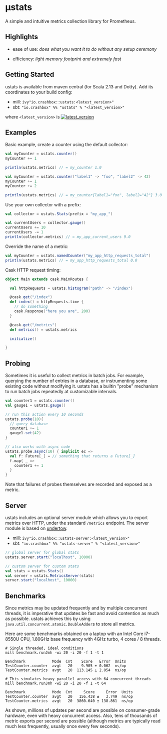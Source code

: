 # μstats

A simple and intuitive metrics collection library for Prometheus.

## Highlights

- ease of use: *does what you want it to do without any setup ceremony*

- efficiency: *light memory footprint and extremely fast*

## Getting Started

ustats is available from maven central (for Scala 2.13 and Dotty). Add its
coordinates to your build config:

- mill: `ivy"io.crashbox::ustats:<latest_version>"`
- sbt: `"io.crashbox" %% "ustats" % "<latest_version>"`

where `<latest_version>` is
[![latest_version](https://index.scala-lang.org/jodersky/ustats/ustats/latest.svg)](https://index.scala-lang.org/jodersky/ustats/ustats)

## Examples

Basic example, create a counter using the default collector:

```scala
val myCounter = ustats.counter()
myCounter += 1

println(ustats.metrics) // = my_counter 1.0
```

```scala
val myCounter = ustats.counter("label1" -> "foo", "label2" -> 42)
myCounter += 1
myCounter += 2

println(ustats.metrics) // = my_counter{label1="foo", label2="42"} 3.0
```

Use your own collector with a prefix:

```scala
val collector = ustats.Stats(prefix = "my_app_")

val currentUsers = collector.gauge()
currentUsers += 10
currentUsers -= 1
println(collector.metrics) // = my_app_current_users 9.0
```

Override the name of a metric:

```scala
val myCounter = ustats.namedCounter("my_app_http_requests_total")
println(ustats.metrics) // = my_app_http_requests_total 0.0
```

Cask HTTP request timing:

```scala
object Main extends cask.MainRoutes {

  val httpRequests = ustats.histogram("path" -> "/index")

  @cask.get("/index")
  def index() = httpRequests.time {
    // do something
    cask.Response("here you are", 200)
  }

  @cask.get("/metrics")
  def metrics() = ustats.metrics

  initialize()

}
```

## Probing

Sometimes it is useful to collect metrics in batch jobs. For example, querying
the number of entries in a database, or instrumenting some existing code without
modifying it. ustats has a builtin "probe" mechanism to run batch jobs
repeatedly at customizable intervals.

```scala
val counter1 = ustats.counter()
val gauge1 = ustats.gauge()

// run this action every 10 seconds
ustats.probe(10){
  // query database
  counter1 += 1
  gauge1.set(42)
}

// also works with async code
ustats.probe.async(10) { implicit ec =>
  val f: Future[_] = // something that returns a Future[_]
  f.map{ _ =>
    counter1 += 1
  }
}
```

Note that failures of probes themselves are recorded and exposed as a metric.

## Server

ustats includes an optional server module which allows you to export metrics
over HTTP, under the standard `/metrics` endpoint. The server module is based on
[undertow](https://github.com/undertow-io/undertow).

- mill: `ivy"io.crashbox::ustats-server:<latest_version>"`
- sbt: `"io.crashbox" %% "ustats-server" % "<latest_version>"`

```scala
// global server for global stats
ustats.server.start("localhost", 10000)

// custom server for custom stats
val stats = ustats.Stats()
val server = ustats.MetricsServer(stats)
server.start("localhost", 10000)
```

## Benchmarks

Since metrics may be updated frequently and by multiple concurrent threads, it
is imperative that updates be fast and avoid contention as much as possible.
ustats achieves this by using `java.util.concurrent.atomic.DoubleAdder`s to
store all metrics.

Here are some benchmarks obtained on a laptop with an Intel Core i7-8550U CPU,
1.80GHz base frequency with 4GHz turbo, 4 cores / 8 threads.

```
# Single threaded, ideal conditions
mill benchmark.runJmh -wi 20 -i 20 -f 1 -t 1

Benchmark            Mode  Cnt    Score   Error  Units
TestCounter.counter  avgt   20    9.905 ± 0.062  ns/op
TestCounter.metrics  avgt   20  113.145 ± 2.054  ns/op

# This simulates heavy parallel access with 64 concurrent threads
mill benchmark.runJmh -wi 20 -i 20 -f 1 -t 64

Benchmark            Mode  Cnt     Score     Error  Units
TestCounter.counter  avgt   20   156.438 ±   3.749  ns/op
TestCounter.metrics  avgt   20  3860.640 ± 138.861  ns/op
```

As shown, millions of updates per second are possible on consumer-grade
hardware, even with heavy concurrent access. Also, tens of thousands of metric
exports per second are possible (although metrics are typically read much less
frequently, usually once every few seconds).
